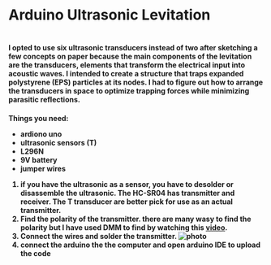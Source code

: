 <h1> Arduino Ultrasonic Levitation <h1>
  
<h4> I opted to use six ultrasonic transducers instead of two after sketching a few concepts on paper because the main components of the levitation are the transducers, elements that transform the electrical input into acoustic waves. I intended to create a structure that traps expanded polystyrene (EPS) particles at its nodes. I had to figure out how to arrange the transducers in space to optimize trapping forces while minimizing parasitic reflections. <h4>
  
  Things you need:
  * ardiono uno
  * ultrasonic sensors (T) 
  * L296N 
  * 9V battery
  * jumper wires
  
  
  1. if you have the ultrasonic as a sensor, you have to desolder or disassemble the ultrasonic. The HC-SR04 has transmitter and receiver. The T transducer are better pick for use as an actual transmitter. 
  2. Find the polarity of the transmitter. there are many wasy to find the polarity but I have used DMM to find by watching this [video](https://www.youtube.com/watch?v=0HaKv3aJQWA&t=7s). 
  3. Connect the wires and solder the transmitter. 
  ![photo](https://i1.wp.com/makezine.com/wp-content/uploads/2018/09/Schematic.jpg?resize=620%2C518&ssl=1)
  4. connect the arduino the the computer and open arduino IDE to upload the code

